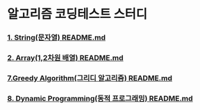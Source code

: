 # 알고리즘 코딩테스트 스터디
### [1. String(문자열) README.md](https://github.com/90mansik/codingTest-inflearn/blob/master/src/com/algorithm/String/README.md)
### [2. Array(1,2차원 배열) README.md](https://github.com/90mansik/codingTest-inflearn/blob/master/src/com/algorithm/array/README.md)
### [7.Greedy Algorithm(그리디 알고리즘) README.md](https://github.com/90mansik/codingTest-inflearn/blob/master/src/com/algorithm/greedyAlgorithm/README.md)
### [8. Dynamic Programming(동적 프로그래밍) README.md](https://github.com/90mansik/codingTest-inflearn/blob/master/src/com/algorithm/dynamicProgramming/README.md)
